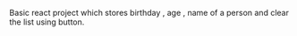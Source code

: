 Basic react project which stores birthday , age , name  of a person and clear the list using button.

